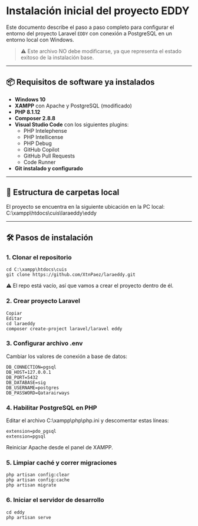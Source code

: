 # Instalación inicial del proyecto EDDY

Este documento describe el paso a paso completo para configurar el entorno del proyecto Laravel `EDDY` con conexión a PostgreSQL en un entorno local con Windows.

> ⚠️ Este archivo NO debe modificarse, ya que representa el estado exitoso de la instalación base.

---

## 📦 Requisitos de software ya instalados

- **Windows 10**
- **XAMPP** con Apache y PostgreSQL (modificado)
- **PHP 8.1.12**
- **Composer 2.8.8**
- **Visual Studio Code** con los siguientes plugins:
  - PHP Intelephense
  - PHP Intellicense
  - PHP Debug
  - GitHub Copilot
  - GitHub Pull Requests
  - Code Runner
- **Git instalado y configurado**

---

## 📁 Estructura de carpetas local

El proyecto se encuentra en la siguiente ubicación en la PC local:
C:\xampp\htdocs\cuis\laraeddy\eddy

---

## 🛠️ Pasos de instalación

### 1. Clonar el repositorio

```
cd C:\xampp\htdocs\cuis
git clone https://github.com/XtnPaez/laraeddy.git
```
⚠️ El repo está vacío, así que vamos a crear el proyecto dentro de él.

### 2. Crear proyecto Laravel
```
Copiar
Editar
cd laraeddy
composer create-project laravel/laravel eddy
```

### 3. Configurar archivo .env
Cambiar los valores de conexión a base de datos:

```
DB_CONNECTION=pgsql
DB_HOST=127.0.0.1
DB_PORT=5432
DB_DATABASE=sig
DB_USERNAME=postgres
DB_PASSWORD=Qatarairways
```

### 4. Habilitar PostgreSQL en PHP
Editar el archivo C:\xampp\php\php.ini y descomentar estas líneas:

```
extension=pdo_pgsql
extension=pgsql
```
Reiniciar Apache desde el panel de XAMPP.

### 5. Limpiar caché y correr migraciones

```
php artisan config:clear
php artisan config:cache
php artisan migrate
```

### 6. Iniciar el servidor de desarrollo

```
cd eddy
php artisan serve
```